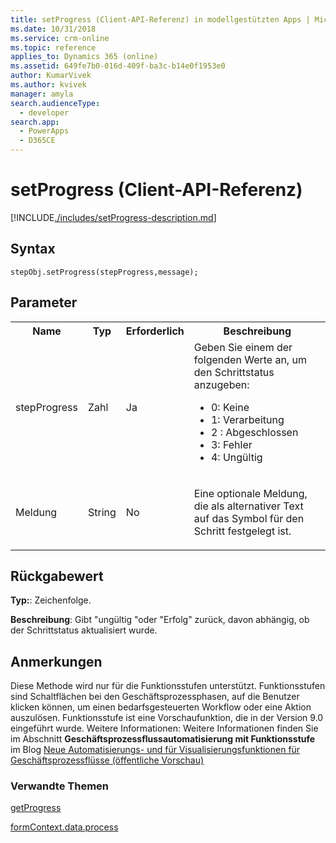 ```yaml
---
title: setProgress (Client-API-Referenz) in modellgestützten Apps | MicrosoftDocs
ms.date: 10/31/2018
ms.service: crm-online
ms.topic: reference
applies_to: Dynamics 365 (online)
ms.assetid: 649fe7b0-016d-409f-ba3c-b14e0f1953e0
author: KumarVivek
ms.author: kvivek
manager: amyla
search.audienceType:
  - developer
search.app:
  - PowerApps
  - D365CE
---
```

# <a name="setprogress-client-api-reference"></a>setProgress (Client-API-Referenz)



[!INCLUDE[./includes/setProgress-description.md](./includes/setProgress-description.md)]

## <a name="syntax"></a>Syntax

`stepObj.setProgress(stepProgress,message);`

## <a name="parameters"></a>Parameter

<table style="width:100%">
<tr>
<th>Name</th>
<th>Typ</th>
<th>Erforderlich</th>
<th>Beschreibung</th>
</tr>
<tr>
<td>stepProgress</td>
<td>Zahl</td>
<td>Ja</td>
<td>Geben Sie einem der folgenden Werte an, um den Schrittstatus anzugeben:
<ul>
<li>0: Keine</li>
<li>1: Verarbeitung</li>
<li>2 : Abgeschlossen</li>
<li>3: Fehler</li>
<li>4: Ungültig</li>
</ul>
</td>
</tr>
<tr>
<td>Meldung</td>
<td>String</td>
<td>No</td>
<td><p>Eine optionale Meldung, die als alternativer Text auf das Symbol für den Schritt festgelegt ist.</td>
</tr>
</table>


## <a name="return-value"></a>Rückgabewert

**Typ:**: Zeichenfolge. 

**Beschreibung**: Gibt "ungültig "oder "Erfolg" zurück, davon abhängig, ob der Schrittstatus aktualisiert wurde.

## <a name="remarks"></a>Anmerkungen

Diese Methode wird nur für die Funktionsstufen unterstützt. Funktionsstufen sind Schaltflächen bei den Geschäftsprozessphasen, auf die Benutzer klicken können, um einen bedarfsgesteuerten Workflow oder eine Aktion auszulösen. Funktionsstufe ist eine Vorschaufunktion, die in der Version 9.0 eingeführt wurde. Weitere Informationen: Weitere Informationen finden Sie im Abschnitt **Geschäftsprozessflussautomatisierung mit Funktionsstufe** im Blog [Neue Automatisierungs- und für Visualisierungsfunktionen für Geschäftsprozessflüsse (öffentliche Vorschau)](https://blogs.msdn.microsoft.com/crm/2017/10/25/new-automation-and-visualization-features-for-business-process-flows-public-preview/)

### <a name="related-topics"></a>Verwandte Themen

[getProgress](getprogress.md)
 
[formContext.data.process](../../formContext-data-process.md)

